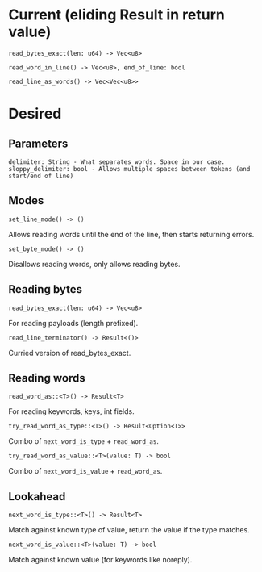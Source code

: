 # Current (eliding Result in return value)

    read_bytes_exact(len: u64) -> Vec<u8>

    read_word_in_line() -> Vec<u8>, end_of_line: bool

    read_line_as_words() -> Vec<Vec<u8>>


# Desired

## Parameters

    delimiter: String - What separates words. Space in our case.
    sloppy_delimiter: bool - Allows multiple spaces between tokens (and start/end of line)

## Modes

    set_line_mode() -> ()

Allows reading words until the end of the line, then starts returning errors.

    set_byte_mode() -> ()

Disallows reading words, only allows reading bytes.

## Reading bytes

    read_bytes_exact(len: u64) -> Vec<u8>

For reading payloads (length prefixed).

    read_line_terminator() -> Result<()>

Curried version of read_bytes_exact.

## Reading words

    read_word_as::<T>() -> Result<T>

For reading keywords, keys, int fields.

    try_read_word_as_type::<T>() -> Result<Option<T>>

Combo of `next_word_is_type` + `read_word_as`.

    try_read_word_as_value::<T>(value: T) -> bool

Combo of `next_word_is_value` + `read_word_as`.

## Lookahead

    next_word_is_type::<T>() -> Result<T>

Match against known type of value, return the value if the type matches.

    next_word_is_value::<T>(value: T) -> bool

Match against known value (for keywords like noreply).

